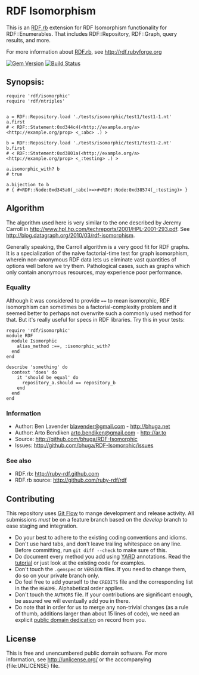 # RDF Isomorphism

This is an [RDF.rb][] extension for RDF Isomorphism functionality for RDF::Enumerables.
That includes RDF::Repository, RDF::Graph, query results, and more.

For more information about [RDF.rb][], see <http://rdf.rubyforge.org>

[![Gem Version](https://badge.fury.io/rb/rdf-isomorphic.png)](http://badge.fury.io/rb/rdf-isomorphic)
[![Build Status](https://travis-ci.org/ruby-rdf/rdf-isomorphic.png)](https://travis-ci.org/ruby-rdf/rdf-isomorphic)

## Synopsis:

    require 'rdf/isomorphic'
    require 'rdf/ntriples'


    a = RDF::Repository.load './tests/isomorphic/test1/test1-1.nt'
    a.first
    # < RDF::Statement:0xd344c4(<http://example.org/a> <http://example.org/prop> <_:abc> .) >
    
    b = RDF::Repository.load './tests/isomorphic/test1/test1-2.nt'
    b.first
    # < RDF::Statement:0xd3801a(<http://example.org/a> <http://example.org/prop> <_:testing> .) >

    a.isomorphic_with? b
    # true

    a.bijection_to b
    # { #<RDF::Node:0xd345a0(_:abc)>=>#<RDF::Node:0xd38574(_:testing)> }


## Algorithm

The algorithm used here is very similar to the one described by Jeremy Carroll
in <http://www.hpl.hp.com/techreports/2001/HPL-2001-293.pdf>.  See
<http://blog.datagraph.org/2010/03/rdf-isomorphism>.

Generally speaking, the Carroll algorithm is a very good fit for RDF graphs. It
is a specialization of the naive factorial-time test for graph isomorphism,
wherein non-anonymous RDF data lets us eliminate vast quantities of options well
before we try them.  Pathological cases, such as graphs which only contain
anonymous resources, may experience poor performance.

### Equality

Although it was considered to provide `==` to mean isomorphic, RDF isomorphism
can sometimes be a factorial-complexity problem and it seemed better to perhaps
not overwrite such a commonly used method for that.  But it's really useful for
specs in RDF libraries.  Try this in your tests:

    require 'rdf/isomorphic'
    module RDF
      module Isomorphic
        alias_method :==, :isomorphic_with?
      end
    end
    
    describe 'something' do
      context 'does' do
        it 'should be equal' do
          repository_a.should == repository_b
        end
      end
    end

### Information
 * Author: Ben Lavender <blavender@gmail.com> - <http://bhuga.net>
 * Author: Arto Bendiken <arto.bendiken@gmail.com> - <http://ar.to>
 * Source: <http://github.com/bhuga/RDF-Isomorphic>
 * Issues: <http://github.com/bhuga/RDF-Isomorphic/issues>

### See also
 * RDF.rb: <http://ruby-rdf.github.com>
 * RDF.rb source: <http://github.com/ruby-rdf/rdf>

## Contributing

This repository uses [Git Flow](https://github.com/nvie/gitflow) to mange development and release activity. All submissions _must_ be on a feature branch based on the _develop_ branch to ease staging and integration.

* Do your best to adhere to the existing coding conventions and idioms.
* Don't use hard tabs, and don't leave trailing whitespace on any line.
  Before committing, run `git diff --check` to make sure of this.
* Do document every method you add using [YARD][] annotations. Read the
  [tutorial][YARD-GS] or just look at the existing code for examples.
* Don't touch the `.gemspec` or `VERSION` files. If you need to change them,
  do so on your private branch only.
* Do feel free to add yourself to the `CREDITS` file and the
  corresponding list in the the `README`. Alphabetical order applies.
* Don't touch the `AUTHORS` file. If your contributions are significant
  enough, be assured we will eventually add you in there.
* Do note that in order for us to merge any non-trivial changes (as a rule
  of thumb, additions larger than about 15 lines of code), we need an
  explicit [public domain dedication][PDD] on record from you.

## License

This is free and unencumbered public domain software. For more information,
see <http://unlicense.org/> or the accompanying {file:UNLICENSE} file.

[RDF.rb]:           http://ruby-rdf.github.com/
[YARD]:             http://yardoc.org/
[YARD-GS]:          http://rubydoc.info/docs/yard/file/docs/GettingStarted.md
[PDD]:              http://lists.w3.org/Archives/Public/public-rdf-ruby/2010May/0013.html
